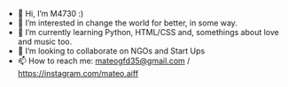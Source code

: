 - 👋 Hi, I’m M4730 :)
- 👀 I’m interested in change the world for better, in some way.
- 🌱 I’m currently learning Python, HTML/CSS and, somethings about love and music too.
- 💞️ I’m looking to collaborate on NGOs and Start Ups
- 📫 How to reach me: mateogfd35@gmail.com / https://instagram.com/mateo.aiff

<!---
M4730GFD/M4730GFD is a ✨ special ✨ repository because its `README.md` (this file) appears on your GitHub profile.
You can click the Preview link to take a look at your changes.
--->
